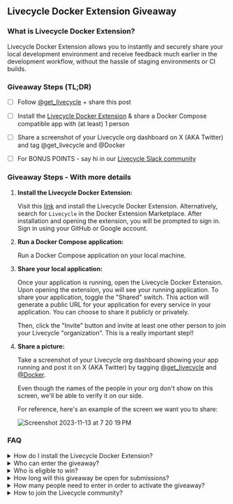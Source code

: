 ## Livecycle Docker Extension Giveaway

### What is Livecycle Docker Extension?

Livecycle Docker Extension allows you to instantly and securely share your local development environment and receive feedback much earlier in the development workflow, without the hassle of staging environments or CI builds.

### Giveaway Steps (TL;DR)

- [ ] Follow [@get_livecycle](https://twitter.com/get_livecycle) + share this post
- [ ] Install the [Livecycle Docker Extension](https://hub.docker.com/extensions/livecycle/docker-extension) & share a Docker Compose compatible app with (at least) 1 person
- [ ] Share a screenshot of your Livecycle org dashboard on X (AKA Twitter) and tag @get_livecycle and @Docker
- [ ] For BONUS POINTS - say hi in our [Livecycle Slack community](https://community.livecycle.io/)


### Giveaway Steps - With more details

1. **Install the Livecycle Docker Extension:**

   Visit this [link](https://hub.docker.com/extensions/livecycle/docker-extension) and install the Livecycle Docker Extension. Alternatively, search for `Livecycle` in the Docker Extension Marketplace. After installation and opening the extension, you will be prompted to sign in. Sign in using your GitHub or Google account.

2. **Run a Docker Compose application:**

   Run a Docker Compose application on your local machine.

3. **Share your local application:**

   Once your application is running, open the Livecycle Docker Extension. Upon opening the extension, you will see your running application. To share your application, toggle the "Shared" switch. This action will generate a public URL for your application for every service in your application. You can choose to share it publicly or privately.

   Then, click the "Invite" button and invite at least one other person to join your Livecycle "organization". This is a really important step!! 

5. **Share a picture:**

   Take a screenshot of your Livecycle org dashboard showing your app running and post it on X (AKA Twitter) by tagging [@get_livecycle](https://twitter.com/get_livecycle) and [@Docker](https://twitter.com/Docker).

   Even though the names of the people in your org don't show on this screen, we'll be able to verify it on our side.

   For reference, here's an example of the screen we want you to share:
   
   ![Screenshot 2023-11-13 at 7 20 19 PM](https://github.com/livecycle/Giveaway/assets/92805730/3b159847-4676-46a6-b9e6-13f701886e50)


   <!--![Public Url window](assets/public-url-window.png)-->

### FAQ

<details>
<summary>How do I install the Livecycle Docker Extension?</summary>
<br>
Head over to this [link](https://hub.docker.com/extensions/livecycle/docker-extension) and install the extension, or search for `Livecycle` in the Docker Extension Marketplace.
</details>

<details>
<summary>Who can enter the giveaway?</summary>
<br>
Anyone can enter. 
</details>

<details>
<summary>Who is eligible to win?</summary>
<br>
Anyone who installs the Livecycle Docker Extension, runs an application and shares it with others (via the Livecycle Docker Extension) is eligible to win the giveaway once all of the other conditions are met. 
</details>

<details>
<summary>How long will this giveaway be open for submissions?</summary>
<br>
We are accepting submissions until the end of the day on Monday, November 20, 2023. 
</details>


<details>
<summary>How many people need to enter in order to activate the giveaway?</summary>
<br>
We need at least 500 unique participants to activate the giveaway. So be sure to share this with your Docker-Compose-loving friends and get them to join!!. 
</details>

<details>
<summary>How to join the Livecycle community?</summary>
<br>
Join our community on [Slack](https://community.livecycle.io/).
